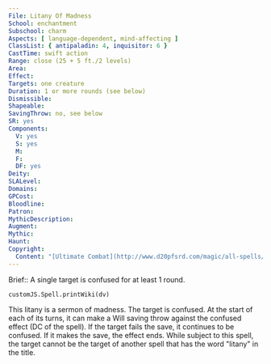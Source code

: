 ```yaml
---
File: Litany Of Madness
School: enchantment
Subschool: charm
Aspects: [ language-dependent, mind-affecting ]
ClassList: { antipaladin: 4, inquisitor: 6 }
CastTime: swift action
Range: close (25 + 5 ft./2 levels)
Area: 
Effect: 
Targets: one creature
Duration: 1 or more rounds (see below)
Dismissible: 
Shapeable: 
SavingThrow: no, see below
SR: yes
Components:
  V: yes
  S: yes
  M: 
  F: 
  DF: yes
Deity: 
SLALevel: 
Domains: 
GPCost: 
Bloodline: 
Patron: 
MythicDescription: 
Augment: 
Mythic: 
Haunt: 
Copyright:
  Content: "[Ultimate Combat](http://www.d20pfsrd.com/magic/all-spells/l/litany-of-madness)"
---
```

Brief:: A single target is confused for at least 1 round.

```dataviewjs
customJS.Spell.printWiki(dv)
```

This litany is a sermon of madness. The target is confused. At the start of each of its turns, it can make a Will saving throw against the confused effect (DC of the spell). If the target fails the save, it continues to be confused. If it makes the save, the effect ends.  While subject to this spell, the target cannot be the target of another spell that has the word "litany" in the title.
